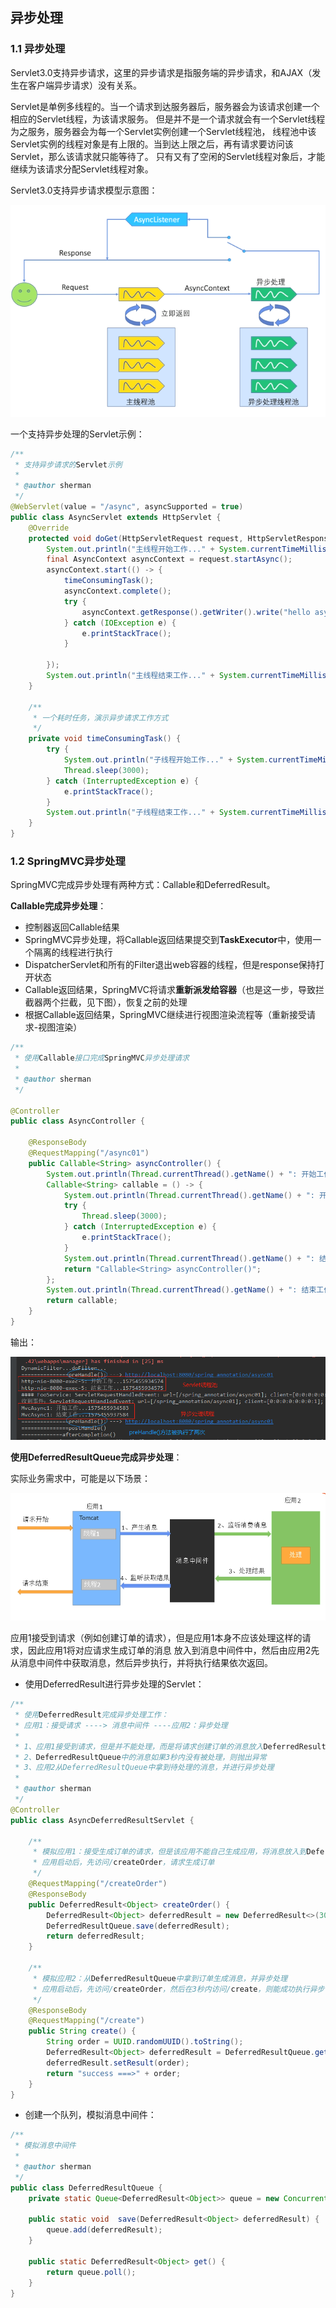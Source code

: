 ## 异步处理

### 1.1 异步处理
Servlet3.0支持异步请求，这里的异步请求是指服务端的异步请求，和AJAX（发生在客户端异步请求）没有关系。

Servlet是单例多线程的。当一个请求到达服务器后，服务器会为该请求创建一个相应的Servlet线程，为该请求服务。
但是并不是一个请求就会有一个Servlet线程为之服务，服务器会为每一个Servlet实例创建一个Servlet线程池，
线程池中该Servlet实例的线程对象是有上限的。当到达上限之后，再有请求要访问该Servlet，那么该请求就只能等待了。
只有又有了空闲的Servlet线程对象后，才能继续为该请求分配Servlet线程对象。

Servlet3.0支持异步请求模型示意图：

![](imgs/async.png)

一个支持异步处理的Servlet示例：

```java
/**
 * 支持异步请求的Servlet示例
 *
 * @author sherman
 */
@WebServlet(value = "/async", asyncSupported = true)
public class AsyncServlet extends HttpServlet {
    @Override
    protected void doGet(HttpServletRequest request, HttpServletResponse response) throws ServletException, IOException {
        System.out.println("主线程开始工作..." + System.currentTimeMillis());
        final AsyncContext asyncContext = request.startAsync();
        asyncContext.start(() -> {
            timeConsumingTask();
            asyncContext.complete();
            try {
                asyncContext.getResponse().getWriter().write("hello async...");
            } catch (IOException e) {
                e.printStackTrace();
            }

        });
        System.out.println("主线程结束工作..." + System.currentTimeMillis());
    }

    /**
     * 一个耗时任务，演示异步请求工作方式
     */
    private void timeConsumingTask() {
        try {
            System.out.println("子线程开始工作..." + System.currentTimeMillis());
            Thread.sleep(3000);
        } catch (InterruptedException e) {
            e.printStackTrace();
        }
        System.out.println("子线程结束工作..." + System.currentTimeMillis());
    }
}
```

### 1.2 SpringMVC异步处理

SpringMVC完成异步处理有两种方式：Callable和DeferredResult。

**Callable完成异步处理**：

- 控制器返回Callable结果
- SpringMVC异步处理，将Callable返回结果提交到**TaskExecutor**中，使用一个隔离的线程进行执行
- DispatcherServlet和所有的Filter退出web容器的线程，但是response保持打开状态
- Callable返回结果，SpringMVC将请求**重新派发给容器**（也是这一步，导致拦截器两个拦截，见下图），恢复之前的处理
- 根据Callable返回结果，SpringMVC继续进行视图渲染流程等（重新接受请求-视图渲染）

```java
/**
 * 使用Callable接口完成SpringMVC异步处理请求
 *
 * @author sherman
 */

@Controller
public class AsyncController {

    @ResponseBody
    @RequestMapping("/async01")
    public Callable<String> asyncController() {
        System.out.println(Thread.currentThread().getName() + ": 开始工作..." + System.currentTimeMillis());
        Callable<String> callable = () -> {
            System.out.println(Thread.currentThread().getName() + ": 开始工作..." + System.currentTimeMillis());
            try {
                Thread.sleep(3000);
            } catch (InterruptedException e) {
                e.printStackTrace();
            }
            System.out.println(Thread.currentThread().getName() + ": 结束工作..." + System.currentTimeMillis());
            return "Callable<String> asyncController()";
        };
        System.out.println(Thread.currentThread().getName() + ": 结束工作..." + System.currentTimeMillis());
        return callable;
    }
}
```

输出：

![](imgs/SpringMVC_Callable.png)

**使用DeferredResultQueue完成异步处理**：

实际业务需求中，可能是以下场景：

![](imgs/jms.png)

应用1接受到请求（例如创建订单的请求），但是应用1本身不应该处理这样的请求，因此应用1将对应请求生成订单的消息
放入到消息中间件中，然后由应用2先从消息中间件中获取消息，然后异步执行，并将执行结果依次返回。

- 使用DeferredResult进行异步处理的Servlet：
```java
/**
 * 使用DeferredResult完成异步处理工作：
 * 应用1：接受请求 ----> 消息中间件 ----应用2：异步处理
 *
 * 1、应用1接受到请求，但是并不能处理，而是将请求创建订单的消息放入DeferredResultQueue（模拟消息中间件）中
 * 2、DeferredResultQueue中的消息如果3秒内没有被处理，则抛出异常
 * 3、应用2从DeferredResultQueue中拿到待处理的消息，并进行异步处理
 *
 * @author sherman
 */
@Controller
public class AsyncDeferredResultServlet {

    /**
     * 模拟应用1：接受生成订单的请求，但是该应用不能自己生成应用，将消息放入到DeferredResultQueue中
     * 应用启动后，先访问/createOrder，请求生成订单
     */
    @RequestMapping("/createOrder")
    @ResponseBody
    public DeferredResult<Object> createOrder() {
        DeferredResult<Object> deferredResult = new DeferredResult<>(3000L, "time out...");
        DeferredResultQueue.save(deferredResult);
        return deferredResult;
    }

    /**
     * 模拟应用2：从DeferredResultQueue中拿到订单生成消息，并异步处理
     * 应用启动后，先访问/createOrder，然后在3秒内访问/create，则能成功执行异步请求，返回结果
     */
    @ResponseBody
    @RequestMapping("/create")
    public String create() {
        String order = UUID.randomUUID().toString();
        DeferredResult<Object> deferredResult = DeferredResultQueue.get();
        deferredResult.setResult(order);
        return "success ===>" + order;
    }
}
```
- 创建一个队列，模拟消息中间件：
```java
/**
 * 模拟消息中间件
 *
 * @author sherman
 */
public class DeferredResultQueue {
    private static Queue<DeferredResult<Object>> queue = new ConcurrentLinkedQueue<>();

    public static void  save(DeferredResult<Object> deferredResult) {
        queue.add(deferredResult);
    }

    public static DeferredResult<Object> get() {
        return queue.poll();
    }
}
```